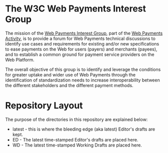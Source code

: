 # The W3C Web Payments Interest Group

The mission of the [Web Payments Interest Group](http://www.w3.org/blog/wpig/), 
part of the [Web Payments Activity](http://www.w3.org/Payments/Activity.html), 
is to provide a forum for Web Payments technical discussions to identify 
use cases and requirements for existing and/or new specifications to ease 
payments on the Web for users (payers) and merchants (payees), and to 
establish a common ground for payment service providers on the Web Platform. 

The overall objective of this group is to identify and leverage the conditions 
for greater uptake and wider use of Web Payments through the identification of 
standardization needs to increase interoperability between the different 
stakeholders and the different payment methods.

# Repository Layout

The purpose of the directories in this repository are explained below:

* latest - this is where the bleeding edge (aka latest) Editor's drafts are 
           kept.
* ED - The latest time-stamped Editor's drafts are placed here.
* WD - The latest time-stamped Working Drafts are placed here.


